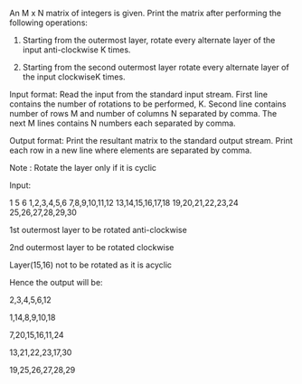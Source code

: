 An M x N matrix of integers is given. Print the matrix after performing the following operations:

1) Starting from the outermost layer, rotate every alternate layer of the input anti-clockwise K times.

2) Starting from the second outermost layer rotate every alternate layer of the input clockwiseK times.

Input format: Read the input from the standard input stream. First line contains the number of rotations to be performed, K. Second line contains number of rows M and number of columns N separated by comma. The next M lines contains N numbers each separated by comma.

Output format: Print the resultant matrix to the standard output stream. Print each row in a new line where elements are separated by comma.

Note : Rotate the layer only if it is cyclic

Input:

1
5
6
1,2,3,4,5,6
7,8,9,10,11,12
13,14,15,16,17,18
19,20,21,22,23,24
25,26,27,28,29,30

1st outermost layer to be rotated anti-clockwise

2nd outermost layer to be rotated clockwise

Layer(15,16) not to be rotated as it is acyclic

Hence the output will be:

2,3,4,5,6,12

1,14,8,9,10,18

7,20,15,16,11,24

13,21,22,23,17,30

19,25,26,27,28,29

